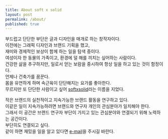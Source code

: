 ```yaml
---
title: About soft x solid
layout: post
permalink: /about/
published: true
---
```


<p> 부드럽고 단단한 부단은 글과 디자인을 매개로 하는 창작자이다.<br>
이전에는 그래픽 디자인과 브랜드 기획을 했고,<br>
재미와 경제적인 보상이 함께 하는 일을 탐색 중이다.<br> 
여성이자 한 동물의 가족이고, 환경에 덜 해를 끼치는 싶어하는 사람이다.<br>
건강한 삶을 추구하지만, 일로서 얻는 보람을 중시하여 항상 일을 하고 있는 것이 함정이다.<br>
언제나 건축가를 꿈꾼다.<br>
몸을 유연하게 하며 속근육이 단단해지는 요가를 좋아한다.<br>
무르지만 또 단단한 사람이고 싶어 <a href="https://softxsolid.github.io/blog">softxsolid</a>라는 이름을 지었다.<br> </p>

<p> 작은 브랜드의 실천적이고 지속가능한 브랜드 활동을 연구하고 있다.<br>
이같은 일이 지속가능하려면 브랜드와 연구자 개인의 관심분야가 일치해야 한다.<br>
그래서 이 공간은 브랜드 연구자 부단이 가지고 있는 관심분야와 연결되기 위해 노력하는 공간이다.<br>
부단히도 연결되고 싶다.<br>
같이 하면 재밌을 일을 알고 있다면 <a href="contacthansol@gmail.com">e-mail</a>을 주시길 바란다.<br> </p>

